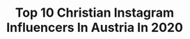 ---
title: Top 10 Christian Instagram Influencers In Austria In 2020
description: >-
  Find top christian Instagram influencers in Austria in 2020. Most popular hashtags: #austria #streetphotography #love #portrait.
platform: Instagram
profiles:
  - username: "markus._.brandl"
    fullname: >-
      Markus Brandl
    location: "Austria"
    followers: 11386
    engagement: 1317
    commentsToLikes: 0.026861
    avatar: "https://scontent-lhr8-1.cdninstagram.com/v/t51.2885-19/s320x320/51969828_2281700578776391_4266625060216766464_n.jpg?_nc_ht=scontent-lhr8-1.cdninstagram.com&_nc_ohc=YkPE1LtFCA8AX8SrIhT&oh=a2a900e1d1bf55d0cd42fa03a878b578&oe=5EBBA185"
    verified: false
    hashtags: "#letsdance, #30sec, #couch, #familytime"
  - username: "p_a_u_l_z_i_m_m_e_r"
    fullname: >-
      🔴 P.a.u.l▪️Z.i.m.m.e.r 🔴
    location: "Austria"
    followers: 63189
    engagement: 347
    commentsToLikes: 0.041863
    avatar: "https://scontent-nrt1-1.cdninstagram.com/v/t51.2885-19/s320x320/82083370_173479397223418_3333541757303390208_n.jpg?_nc_ht=scontent-nrt1-1.cdninstagram.com&_nc_ohc=4KbFQVSf_xMAX8foizv&oh=26a6c30729913200036c589c75abf276&oe=5EB3A62C"
    verified: false
    hashtags: "#headshotphotography, #berlin, #londonactress, #vancouver"
  - username: "lukasbeck_photography"
    fullname: >-
      Lukas Beck
    location: "Austria"
    followers: 3635
    engagement: 1884
    commentsToLikes: 0.047039
    avatar: "https://scontent-bos3-1.cdninstagram.com/v/t51.2885-19/s320x320/43985913_324823988318743_8857754214114263040_n.jpg?_nc_ht=scontent-bos3-1.cdninstagram.com&_nc_ohc=4p77ZgjE3mAAX9IjK9Z&oh=091b21dadbb38b291d416ffbd01c6728&oe=5EBC33D7"
    verified: false
    hashtags: "#alfreddorfer, #contemporaryphotographer, #portraitphotoshoot, #christianmuthspiel"
  - username: "_cocowho"
    fullname: >-
      Jovana
    location: "Austria"
    followers: 3836
    engagement: 1364
    commentsToLikes: 0.022967
    avatar: "https://scontent-lhr8-1.cdninstagram.com/v/t51.2885-19/s320x320/88204887_2643561195889384_4748337524005404672_n.jpg?_nc_ht=scontent-lhr8-1.cdninstagram.com&_nc_ohc=T_fSaG1IPQoAX9oCeyT&oh=3600e22aec7381db004ad83cdc7ef5fa&oe=5EB8F011"
    verified: false
    hashtags: "#fashionstyle, #interiors, #snowy, #zarawoman"
  - username: "lucastockersnow"
    fullname: >-
      Luca Stocker
    location: "Austria"
    followers: 15612
    engagement: 1507
    commentsToLikes: 0.007206
    avatar: "https://scontent-ams4-1.cdninstagram.com/v/t51.2885-19/s320x320/57156361_271281833777389_1752594394776600576_n.jpg?_nc_ht=scontent-ams4-1.cdninstagram.com&_nc_ohc=gPHzoTeCx48AX_ICHv7&oh=fb50bf9a1c681dcd639a94d68e7fb770&oe=5EB0A7ED"
    verified: false
    hashtags: "#redster, #waskiraceclub, #gerlitzen, #shreddoggear"
  - username: "klararote"
    fullname: >-
      Klara  Rote
    location: "Austria"
    followers: 7579
    engagement: 583
    commentsToLikes: 0.061133
    avatar: "https://instagram.fmkz1-1.fna.fbcdn.net/v/t51.2885-19/s320x320/20905611_341518449594583_5853182758133694464_n.jpg?_nc_ht=instagram.fmkz1-1.fna.fbcdn.net&_nc_ohc=FY5cxH7yITYAX_XGNzC&oh=6877de40db571aa8da61b83843881b3f&oe=5E8E23CD"
    verified: false
    hashtags: "#diorparfums, #banksyrat, #annickgoutal, #rosesplendide"
  - username: "officialvincentbueno"
    fullname: >-
      Vincent Bueno
    location: "Austria"
    followers: 6485
    engagement: 667
    commentsToLikes: 0.036099
    avatar: "https://scontent-frx5-1.cdninstagram.com/v/t51.2885-19/s320x320/87775567_545218442763000_7026600353483194368_n.jpg?_nc_ht=scontent-frx5-1.cdninstagram.com&_nc_ohc=2CUbuNLSK2EAX8NWdjk&oh=10368b7a8a7093f2220d526db0b25046&oe=5EB10D23"
    verified: false
    hashtags: "#vocals, #idol, #austriansuperstar, #blackandwhite"
  - username: "pommes_23"
    fullname: >-
      Pascal Hens
    location: "Austria"
    followers: 80204
    engagement: 451
    commentsToLikes: 0.007087
    avatar: "https://scontent-bos3-1.cdninstagram.com/v/t51.2885-19/s320x320/23416527_922407461242283_6746770349246906368_n.jpg?_nc_ht=scontent-bos3-1.cdninstagram.com&_nc_ohc=CrSacVpCpT8AX80yz6O&oh=afb928eb873032bb75bc2a82827cdc03&oe=5EB16410"
    verified: true
    hashtags: "#hauptrunde, #ciaofornow, #neuseeland, #wedelnwasdaszeugh"
  - username: "sd_1997"
    fullname: >-
      Sabrina | kpop fanart
    location: "Austria"
    followers: 73014
    engagement: 124
    commentsToLikes: 0.037264
    avatar: "https://scontent-ams4-1.cdninstagram.com/v/t51.2885-19/s320x320/52308091_837432129927024_3427370540564742144_n.jpg?_nc_ht=scontent-ams4-1.cdninstagram.com&_nc_ohc=5WLdOGCk3kgAX_sxkTi&oh=c6d32464b6d63573a72d3d907e5fff93&oe=5EA0C713"
    verified: false
    hashtags: "#kimkibum, #print, #fanartbts, #bunnyjungkook"
  - username: "christian_kremser"
    fullname: >-
      Christian Kremser
    location: "Austria"
    followers: 10721
    engagement: 1123
    commentsToLikes: 0.055895
    avatar: "https://scontent-amt2-1.cdninstagram.com/vp/47732dcf4be1618eb4d7d09fdf39dbe8/5E3DE068/t51.2885-19/s320x320/44812883_2334219793476557_2074738902144385024_n.jpg?_nc_ht=scontent-amt2-1.cdninstagram.com"
    verified: false
    hashtags: "#mood, #portraitmood, #sunset, #awesomeearthpix"
---